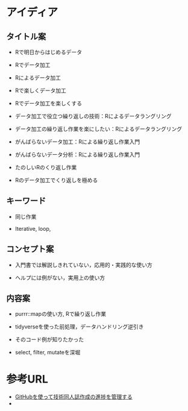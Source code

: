 # アイディア

## タイトル案

-   Rで明日からはじめるデータ

-   Rでデータ加工

-   Rによるデータ加工

-   Rで楽しくデータ加工

-   Rでデータ加工を楽しくする

-   データ加工で役立つ繰り返しの技術：Rによるデータラングリング

-   データ加工の繰り返し作業を楽にしたい：Rによるデータラングリング

-   がんばらないデータ加工：Rによる繰り返し作業入門

-   がんばらないデータ分析：Rによる繰り返し作業入門

-   たのしいRのくり返し作業

-   Rのデータ加工でくり返しを極める

## キーワード

-   同じ作業

-   Iterative, loop,

## コンセプト案

-   入門書では解説しきれていない，応用的・実践的な使い方

-   ヘルプには例がない，実用上の使い方

## 内容案

-   purrr::mapの使い方, Rで繰り返し作業

-   tidyverseを使った前処理，データハンドリング逆引き

-   そのコード例が知りたかった

-   select, filter, mutateを深堀

# 参考URL

-   [GitHubを使って技術同人誌作成の進捗を管理する](https://rimarimadan.hatenablog.com/entry/2019/12/25/techbook-advent-calendar)
-   

# 
